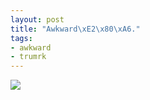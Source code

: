 ```yaml
--- 
layout: post
title: "Awkward\xE2\x80\xA6."
tags: 
- awkward
- trumrk
---
```

![](http://30.media.tumblr.com/tumblr_lmhezgn5FD1qb7xa2o1_400.png)

